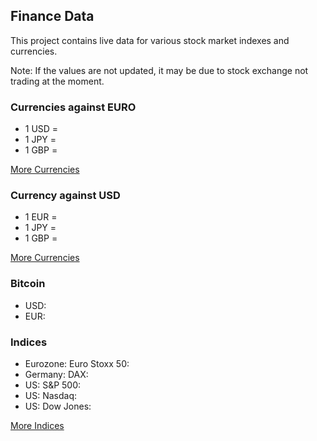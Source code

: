## Finance Data

This project contains live data for various stock market indexes and currencies.

Note: If the values are not updated, it may be due to stock exchange not
trading at the moment.

### Currencies against EURO

* 1 USD = <Topic topic="finance/stock-exchange/currency/USD/EUR" decimals="3" redGreen="true" topicLink="true" unit="EUR"/>
* 1 JPY = <Topic topic="finance/stock-exchange/currency/JPY/EUR" decimals="3" redGreen="true" topicLink="true" unit="EUR"/>
* 1 GBP = <Topic topic="finance/stock-exchange/currency/GBP/EUR" decimals="3" redGreen="true" topicLink="true" unit="EUR"/>

[More Currencies](./currency)

### Currency against USD

* 1 EUR = <Topic topic="finance/stock-exchange/currency/EUR/USD" decimals="3" redGreen="true" topicLink="true" unit="USD"/>
* 1 JPY = <Topic topic="finance/stock-exchange/currency/JPY/USD" decimals="3" redGreen="true" topicLink="true" unit="USD"/>
* 1 GBP = <Topic topic="finance/stock-exchange/currency/GBP/USD" decimals="3" redGreen="true" topicLink="true" unit="USD"/>

[More Currencies](./currency)

### Bitcoin

* USD: <Topic topic="finance/stock-exchange/currency/BTC-USD" decimals="3" redGreen="true" topicLink="true" unit="USD"/>
* EUR: <Topic topic="finance/stock-exchange/currency/BTC-EUR" decimals="3" redGreen="true" topicLink="true" unit="EUR"/>

### Indices

* Eurozone: Euro Stoxx 50: <Topic topic="finance/stock-exchange/index/STOXX50E" decimals="3" redGreen="true" topicLink="true" unit="Points"/>
* Germany: DAX: <Topic topic="finance/stock-exchange/index/GDAXI" decimals="3" redGreen="true" topicLink="true" unit="Points"/>
* US: S&P 500: <Topic topic="finance/stock-exchange/index/GSPC" decimals="3" redGreen="true" topicLink="true" unit="Points"/>
* US: Nasdaq: <Topic topic="finance/stock-exchange/index/IXIC" decimals="3" redGreen="true" topicLink="true" unit="Points"/>
* US: Dow Jones: <Topic topic="finance/stock-exchange/index/DJI" decimals="3" redGreen="true" topicLink="true" unit="Points"/>

[More Indices](./index)
